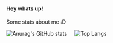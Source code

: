 #### Hey whats up!


Some stats about me :D

![Anurag's GitHub stats](https://github-readme-stats.vercel.app/api?username=JanFahrnholz&count_private=true&include_all_commits=true&show_icons=true&line_height=24&title_color=026AF2&bg_color=0C111D&text_color=E9E9ED&hide_border=true) &nbsp; &nbsp; ![Top Langs](https://github-readme-stats.vercel.app/api/top-langs/?username=JanFahrnholz&langs_count=10&title_color=026AF2&bg_color=0C111D&text_color=E9E9ED&hide_border=true&layout=compact)

